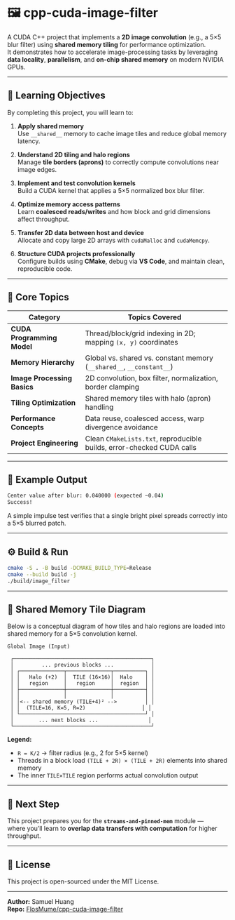 # 🖼️ cpp-cuda-image-filter

A CUDA C++ project that implements a **2D image convolution** (e.g., a 5×5 blur filter) using **shared memory tiling** for performance optimization.  
It demonstrates how to accelerate image-processing tasks by leveraging **data locality**, **parallelism**, and **on-chip shared memory** on modern NVIDIA GPUs.

---

## 🎯 Learning Objectives

By completing this project, you will learn to:

1. **Apply shared memory**  
   Use `__shared__` memory to cache image tiles and reduce global memory latency.

2. **Understand 2D tiling and halo regions**  
   Manage **tile borders (aprons)** to correctly compute convolutions near image edges.

3. **Implement and test convolution kernels**  
   Build a CUDA kernel that applies a 5×5 normalized box blur filter.

4. **Optimize memory access patterns**  
   Learn **coalesced reads/writes** and how block and grid dimensions affect throughput.

5. **Transfer 2D data between host and device**  
   Allocate and copy large 2D arrays with `cudaMalloc` and `cudaMemcpy`.

6. **Structure CUDA projects professionally**  
   Configure builds using **CMake**, debug via **VS Code**, and maintain clean, reproducible code.

---

## 🧠 Core Topics

| Category | Topics Covered |
|-----------|----------------|
| **CUDA Programming Model** | Thread/block/grid indexing in 2D; mapping `(x, y)` coordinates |
| **Memory Hierarchy** | Global vs. shared vs. constant memory (`__shared__`, `__constant__`) |
| **Image Processing Basics** | 2D convolution, box filter, normalization, border clamping |
| **Tiling Optimization** | Shared memory tiles with halo (apron) handling  |
| **Performance Concepts** | Data reuse, coalesced access, warp divergence avoidance |
| **Project Engineering** | Clean `CMakeLists.txt`, reproducible builds, error-checked CUDA calls |

---

## 🧩 Example Output

```bash
Center value after blur: 0.040000 (expected ~0.04)
Success!
```
A simple impulse test verifies that a single bright pixel spreads correctly into a 5×5 blurred patch.

---

## ⚙️ Build & Run

```bash
cmake -S . -B build -DCMAKE_BUILD_TYPE=Release
cmake --build build -j
./build/image_filter
```

---

## 🧱 Shared Memory Tile Diagram

Below is a conceptual diagram of how tiles and halo regions are loaded into shared memory for a 5×5 convolution kernel.

```
Global Image (Input)

 ┌────────────────────────────────────────────┐
 │         ... previous blocks ...            │
 │ ┌──────────────┬──────────────┬──────────┐ │
 │ │   Halo (+2)  │  TILE (16×16)│  Halo    │ │
 │ │   region     │   region     │  region  │ │
 │ ├──────────────┼──────────────┼──────────┤ │
 │ │              │              │          │ │
 │ │<-- shared memory (TILE+4)² -->         │ │
 │ │  (TILE=16, K=5, R=2)                  │ │
 │ └────────────────────────────────────────┘ │
 │        ... next blocks ...                │
 └────────────────────────────────────────────┘
```

**Legend:**
- `R = K/2` → filter radius (e.g., 2 for 5×5 kernel)
- Threads in a block load `(TILE + 2R) × (TILE + 2R)` elements into shared memory
- The inner `TILE×TILE` region performs actual convolution output

---

## 🧭 Next Step
This project prepares you for the **`streams-and-pinned-mem`** module —  
where you’ll learn to **overlap data transfers with computation** for higher throughput.

---

## 📄 License
This project is open-sourced under the MIT License.

---

**Author:** Samuel Huang  
**Repo:** [FlosMume/cpp-cuda-image-filter](https://github.com/FlosMume/cpp-cuda-image-filter)
